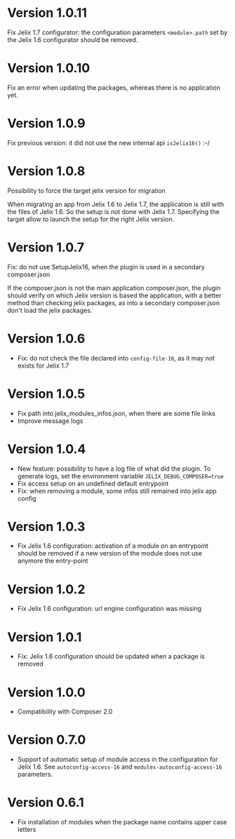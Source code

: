 Version 1.0.11
===============

Fix Jelix 1.7 configurator: the configuration parameters `<module>.path` set
by the Jelix 1.6 configurator should be removed.

Version 1.0.10
==============

Fix an error when updating the packages, whereas there is no application yet.

Version 1.0.9
=============

Fix previous version: it did not use the new internal api `isJelix16()` :-/

Version 1.0.8
=============

Possibility to force the target jelix version for migration

When migrating an app from Jelix 1.6 to Jelix 1.7, the application is still
with the files of Jelix 1.6. So the setup is not done with Jelix 1.7.
Specifying the target allow to launch the setup for the right Jelix version.

Version 1.0.7
=============

Fix: do not use SetupJelix16, when the plugin is used in a secondary composer.json

If the composer.json is not the main application composer.json, the plugin should verify on which Jelix version is
based the application, with a better method than checking jelix packages, as into
a secondary composer.json don't load the jelix packages.


Version 1.0.6
=============

- Fix: do not check the file declared into `config-file-16`, as it may not exists for Jelix 1.7

Version 1.0.5
=============

- Fix path into jelix_modules_infos.json, when there are some file links
- Improve message logs

Version 1.0.4
=============

- New feature: possibility to have a log file of what did the plugin.
  To generate logs, set the environment variable `JELIX_DEBUG_COMPOSER=true`
- Fix access setup on an undefined default entrypoint
- Fix: when removing a module, some infos still remained into jelix app config

Version 1.0.3
=============

- Fix Jelix 1.6 configuration: activation of a module on an entrypoint should
  be removed if a new version of the module does not use anymore the entry-point

Version 1.0.2
=============

- Fix Jelix 1.6 configuration: url engine configuration was missing

Version 1.0.1
=============

- Fix: Jelix 1.6 configuration should be updated when a package is removed

Version 1.0.0
=============

- Compatibility with Composer 2.0


Version 0.7.0
=============

- Support of automatic setup of module access in the configuration for Jelix 1.6.
  See `autoconfig-access-16` and `modules-autoconfig-access-16` parameters.


Version 0.6.1
=============

- Fix installation of modules when the package name contains upper case letters
